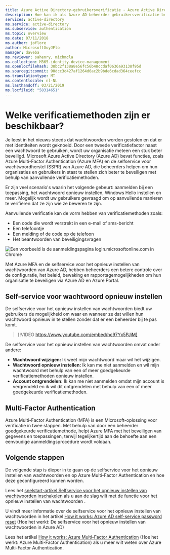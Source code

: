 ```yaml
---
title: Azure Active Directory-gebruikersverificatie - Azure Active Directory
description: Hoe kan ik als Azure AD-beheerder gebruikersverificatie beschermen en tegelijkertijd ervoor zorgen dat dit minder gevolgen heeft voor eindgebruikers?
services: active-directory
ms.service: active-directory
ms.subservice: authentication
ms.topic: overview
ms.date: 07/11/2018
ms.author: joflore
author: MicrosoftGuyJFlo
manager: daveba
ms.reviewer: sahenry, michmcla
ms.collection: M365-identity-device-management
ms.openlocfilehash: 38bc2f138a8e56fc56b48ccdaf0636a93138f95d
ms.sourcegitcommit: 90dcc3d427af1264d6ac2b9bde6cdad364ceefcc
ms.translationtype: MT
ms.contentlocale: nl-NL
ms.lasthandoff: 03/21/2019
ms.locfileid: "58314651"
---
```

# <a name="what-methods-are-available-for-authentication"></a>Welke verificatiemethoden zijn er beschikbaar?

Je leest in het nieuws steeds dat wachtwoorden worden gestolen en dat er met identiteiten wordt geknoeid. Door een tweede verificatiefactor naast een wachtwoord te gebruiken, wordt uw organisatie meteen een stuk beter beveiligd. Microsoft Azure Active Directory (Azure AD) bevat functies, zoals Azure Multi-Factor Authentication (Azure MFA) en de selfservice voor wachtwoordherstel (SSPR) van Azure AD, die beheerders helpen om hun organisaties en gebruikers in staat te stellen zich beter te beveiligen met behulp van aanvullende verificatiemethoden.

Er zijn veel scenario's waarin het volgende gebeurt: aanmelden bij een toepassing, het wachtwoord opnieuw instellen, Windows Hello instellen en meer. Mogelijk wordt uw gebruikers gevraagd om op aanvullende manieren te verifiëren dat ze zijn wie ze beweren te zijn.

Aanvullende verificatie kan de vorm hebben van verificatiemethoden zoals:

* Een code die wordt verstrekt in een e-mail of sms-bericht
* Een telefoontje
* Een melding of de code op de telefoon
* Het beantwoorden van beveiligingsvragen

![Een voorbeeld is de aanmeldingspagina login.microsoftonline.com in Chrome](media/overview-authentication/overview-login.png)

Met Azure MFA en de selfservice voor het opnieuw instellen van wachtwoorden van Azure AD, hebben beheerders een betere controle over de configuratie, het beleid, bewaking en rapportagemogelijkheden om hun organisatie te beveiligen via Azure AD en Azure Portal.

## <a name="self-service-password-reset"></a>Self-service voor wachtwoord opnieuw instellen

De selfservice voor het opnieuw instellen van wachtwoorden biedt uw gebruikers de mogelijkheid om waar en wanneer ze dat willen hun wachtwoord opnieuw in te stellen zonder dat er een beheerder bij te pas komt.

> [!VIDEO https://www.youtube.com/embed/hc97Yx5PJiM]

De selfservice voor het opnieuw instellen van wachtwoorden omvat onder andere:

* **Wachtwoord wijzigen:** Ik weet mijn wachtwoord maar wil het wijzigen.
* **Wachtwoord opnieuw instellen:** Ik kan me niet aanmelden en wil mijn wachtwoord met behulp van een of meer goedgekeurde verificatiemethoden opnieuw instellen.
* **Account ontgrendelen:** Ik kan me niet aanmelden omdat mijn account is vergrendeld en ik wil dit ontgrendelen met behulp van een of meer goedgekeurde verificatiemethoden.

## <a name="multi-factor-authentication"></a>Multi-Factor Authentication

Azure Multi-Factor Authentication (MFA) is een Microsoft-oplossing voor verificatie in twee stappen. Met behulp van door een beheerder goedgekeurde verificatiemethode, helpt Azure MFA met het beveiligen van gegevens en toepassingen, terwijl tegelijkertijd aan de behoefte aan een eenvoudige aanmeldingsprocedure wordt voldaan.

## <a name="next-steps"></a>Volgende stappen

De volgende stap is dieper in te gaan op de selfservice voor het opnieuw instellen van wachtwoorden en op Azure Multi-Factor Authentication en hoe deze geconfigureerd kunnen worden.

Lees het [snelstart-artikel Selfservice voor het opnieuw instellen van wachtwoorden inschakelen](quickstart-sspr.md) als u aan de slag wilt met de functie voor het opnieuw instellen van wachtwoorden .

U vindt meer informatie over de selfservice voor het opnieuw instellen van wachtwoorden in het artikel [How it works: Azure AD self-service password reset](concept-sspr-howitworks.md) (Hoe het werkt: De selfservice voor het opnieuw instellen van wachtwoorden in Azure AD)

Lees het artikel [How it works: Azure Multi-Factor Authentication](concept-mfa-howitworks.md) (Hoe het werkt: Azure Multi-Factor Authentication) als u meer wilt weten over Azure Multi-Factor Authentication.
